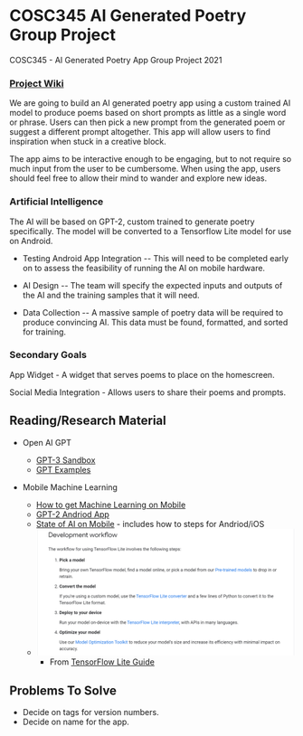 # COSC345 AI Generated Poetry Group Project
COSC345 - AI Generated Poetry App Group Project 2021
### [Project Wiki](https://github.com/jordankettles/345-group-project/wiki/)
We are going to build an AI generated poetry app using a custom trained AI model to produce poems based on short prompts as little as a single word or phrase. Users can then pick a new prompt from the generated poem or suggest a different prompt altogether. This app will allow users to find inspiration when stuck in a creative block.

The app aims to be interactive enough to be engaging, but to not require so much input from the user to be cumbersome. When using the app, users should feel free to allow their mind to wander and explore new ideas. 

### Artificial Intelligence
The AI will be based on GPT-2, custom trained to generate poetry specifically. The model will be converted to a Tensorflow Lite model for use on Android.

- Testing Android App Integration -- This will need to be completed early on to assess the feasibility of running the AI on mobile hardware. 

- AI Design -- The team will specify the expected inputs and outputs of the AI and the training samples that it will need. 

- Data Collection -- A massive sample of poetry data will be required to produce convincing AI. This data must be found, formatted, and sorted for training. 

### Secondary Goals
App Widget - A widget that serves poems to place on the homescreen. 

Social Media Integration - Allows users to share their poems and prompts. 

## Reading/Research Material
- Open AI GPT
  - [GPT-3 Sandbox](https://github.com/shreyashankar/gpt3-sandbox)
  - [GPT Examples](https://gpt3examples.com/#examples)

- Mobile Machine Learning
  - [How to get Machine Learning on Mobile](https://blog.vsoftconsulting.com/blog/-how-to-get-machine-learning-abilities-on-mobile-apps)
  - [GPT-2 Andriod App](https://towardsdatascience.com/on-device-machine-learning-text-generation-on-android-6ad940c00911)
  - [State of AI on Mobile](https://blog.vsoftconsulting.com/blog/state-of-ai-on-android-and-ios) - includes how to steps for Andriod/iOS
  - ![Screenshot](tensorflow.PNG)
    - From [TensorFlow Lite Guide](https://www.tensorflow.org/lite/guide)


## Problems To Solve
- Decide on tags for version numbers.
- Decide on name for the app.
